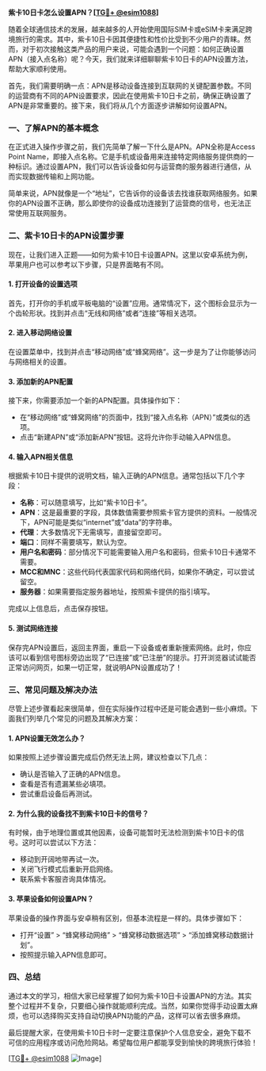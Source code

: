 **紫卡10日卡怎么设置APN？[[TG💪+ @esim1088](https://t.me/s/esim1088)]**

随着全球通信技术的发展，越来越多的人开始使用国际SIM卡或eSIM卡来满足跨境旅行的需求。其中，紫卡10日卡因其便捷性和性价比受到不少用户的青睐。然而，对于初次接触这类产品的用户来说，可能会遇到一个问题：如何正确设置APN（接入点名称）呢？今天，我们就来详细聊聊紫卡10日卡的APN设置方法，帮助大家顺利使用。

首先，我们需要明确一点：APN是移动设备连接到互联网的关键配置参数。不同的运营商有不同的APN设置要求，因此在使用紫卡10日卡之前，确保正确设置了APN是非常重要的。接下来，我们将从几个方面逐步讲解如何设置APN。

### 一、了解APN的基本概念

在正式进入操作步骤之前，我们先简单了解一下什么是APN。APN全称是Access Point Name，即接入点名称。它是手机或设备用来连接特定网络服务提供商的一种标识。通过设置APN，我们可以告诉设备如何与运营商的服务器进行通信，从而实现数据传输和上网功能。

简单来说，APN就像是一个“地址”，它告诉你的设备该去找谁获取网络服务。如果你的APN设置不正确，那么即使你的设备成功连接到了运营商的信号，也无法正常使用互联网服务。

### 二、紫卡10日卡的APN设置步骤

现在，让我们进入正题——如何为紫卡10日卡设置APN。这里以安卓系统为例，苹果用户也可以参考以下步骤，只是界面略有不同。

#### 1. 打开设备的设置选项

首先，打开你的手机或平板电脑的“设置”应用。通常情况下，这个图标会显示为一个齿轮形状。找到并点击“无线和网络”或者“连接”等相关选项。

#### 2. 进入移动网络设置

在设置菜单中，找到并点击“移动网络”或“蜂窝网络”。这一步是为了让你能够访问与网络相关的设置。

#### 3. 添加新的APN配置

接下来，你需要添加一个新的APN配置。具体操作如下：

- 在“移动网络”或“蜂窝网络”的页面中，找到“接入点名称（APN）”或类似的选项。
- 点击“新建APN”或“添加新APN”按钮。这将允许你手动输入APN信息。

#### 4. 输入APN相关信息

根据紫卡10日卡提供的说明文档，输入正确的APN信息。通常包括以下几个字段：

- **名称**：可以随意填写，比如“紫卡10日卡”。
- **APN**：这是最重要的字段，具体数值需要参照紫卡官方提供的资料。一般情况下，APN可能是类似“internet”或“data”的字符串。
- **代理**：大多数情况下无需填写，直接留空即可。
- **端口**：同样不需要填写，默认为空。
- **用户名和密码**：部分情况下可能需要输入用户名和密码，但紫卡10日卡通常不需要。
- **MCC和MNC**：这些代码代表国家代码和网络代码，如果你不确定，可以尝试留空。
- **服务器**：如果需要指定服务器地址，按照紫卡提供的指引填写。

完成以上信息后，点击保存按钮。

#### 5. 测试网络连接

保存完APN设置后，返回主界面，重启一下设备或者重新搜索网络。此时，你应该可以看到信号图标旁边出现了“已连接”或“已注册”的提示。打开浏览器试试能否正常访问网页，如果一切正常，就说明APN设置成功了！

### 三、常见问题及解决办法

尽管上述步骤看起来很简单，但在实际操作过程中还是可能会遇到一些小麻烦。下面我们列举几个常见的问题及其解决方案：

#### 1. APN设置无效怎么办？

如果按照上述步骤设置完成后仍然无法上网，建议检查以下几点：
- 确认是否输入了正确的APN信息。
- 查看是否有遗漏某些必填项。
- 尝试重启设备后再测试。

#### 2. 为什么我的设备找不到紫卡10日卡的信号？

有时候，由于地理位置或其他因素，设备可能暂时无法检测到紫卡10日卡的信号。这时可以尝试以下方法：
- 移动到开阔地带再试一次。
- 关闭飞行模式后重新开启网络。
- 联系紫卡客服咨询具体情况。

#### 3. 苹果设备如何设置APN？

苹果设备的操作界面与安卓稍有区别，但基本流程是一样的。具体步骤如下：
- 打开“设置” > “蜂窝移动网络” > “蜂窝移动数据选项” > “添加蜂窝移动数据计划”。
- 按照提示输入APN信息即可。

### 四、总结

通过本文的学习，相信大家已经掌握了如何为紫卡10日卡设置APN的方法。其实整个过程并不复杂，只要细心操作就能顺利完成。当然，如果你觉得手动设置太麻烦，也可以选择购买支持自动切换APN功能的产品，这样可以省去很多麻烦。

最后提醒大家，在使用紫卡10日卡时一定要注意保护个人信息安全，避免下载不可信的应用程序或访问危险网站。希望每位用户都能享受到愉快的跨境旅行体验！

[[TG💪+ @esim1088](https://t.me/s/esim1088) ![Image](https://i.postimg.cc/4NQfJmqS/Snipaste-2025-05-13-00-14-12.png)]